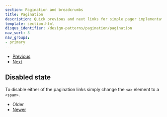 ```yaml
---
section: Pagination and breadcrumbs
title: Pagination
description: Quick previous and next links for simple pager implementations with light markup and styles. It's great for simple sites like blogs or magazines.
template: section.html
disqus_identifier: /design-patterns/pagination/pagination
nav_sort: 3
nav_groups:
- primary
---
```


<div class="guide-example">
<ul class="pagination">
  <li><a href="#" rel="previous"><i class="glyph-chevron-left"></i> Previous</a></li>
  <li><a href="#" rel="next">Next <i class="glyph-chevron-right"></i></a></li>
</ul>
</div>

## Disabled state

To disable either of the pagination links simply change the <code>&lt;a&gt;</code> element to a <code>&lt;span&gt;</code>.

<div class="guide-example">
<ul class="pagination">
  <li><span><i class="glyph-chevron-left"></i> Older</span></li>
  <li><a href="#" rel="next">Newer <i class="glyph-chevron-right"></i></a></li>
</ul>
</div>

